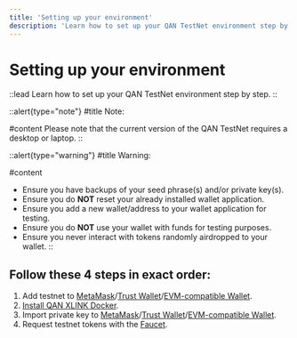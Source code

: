 ```yaml
---
title: 'Setting up your environment'
description: 'Learn how to set up your QAN TestNet environment step by step.'
---
```


# Setting up your environment

::lead
Learn how to set up your QAN TestNet environment step by step.
::

::alert{type="note"}
#title
Note:

#content
Please note that the current version of the QAN TestNet requires a desktop or laptop.
::

::alert{type="warning"}
#title
Warning:

#content
- Ensure you have backups of your seed phrase(s) and/or private key(s).
- Ensure you do **NOT** reset your already installed wallet application.
- Ensure you add a new wallet/address to your wallet application for testing.
- Ensure you do **NOT** use your wallet with funds for testing purposes.
- Ensure you never interact with tokens randomly airdropped to your wallet.
::

## Follow these 4 steps in exact order:

1. Add testnet to [MetaMask](/testnet/setup/wallet/metamask)/[Trust Wallet](/testnet/setup/wallet/trust-wallet)/[EVM-compatible Wallet](/testnet/setup/wallet/evm-wallet).
2. [Install QAN XLINK Docker](/testnet/setup/qan-xlink/docker).
3. Import private key to [MetaMask](/testnet/setup/import-private-key/metamask)/[Trust Wallet](/testnet/setup/import-private-key/trust-wallet)/[EVM-compatible Wallet](/testnet/setup/import-private-key/evm-wallet).
4. Request testnet tokens with the [Faucet](/testnet/tools/faucet).